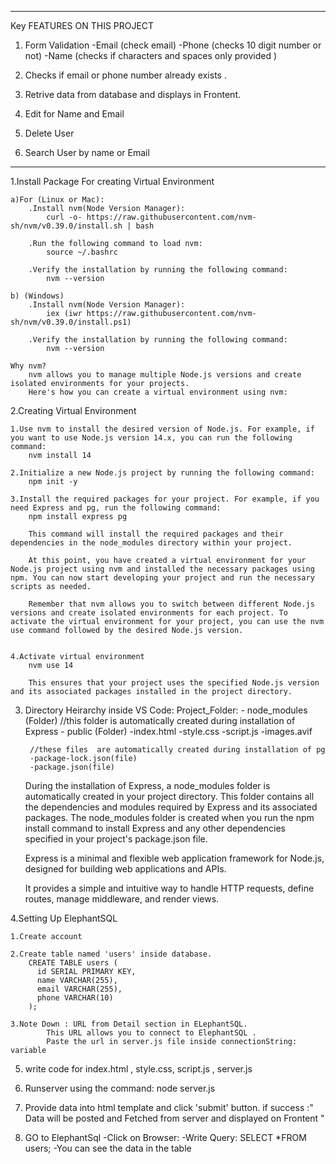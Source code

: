 ---------------------------------------------------------------------------------------------------------
Key FEATURES ON THIS PROJECT 

1. Form Validation 
	-Email (check email)
	-Phone (checks 10 digit number or not)
	-Name (checks if characters and spaces only provided )

2. Checks if email or phone number already exists .

3. Retrive data from database and displays in Frontent.

4. Edit for Name and Email 

5. Delete User

6. Search User by name or Email


---------------------------------------------------------------------------------------------------------
1.Install Package For creating Virtual Environment
	
	a)For (Linux or Mac):
		.Install nvm(Node Version Manager):
			curl -o- https://raw.githubusercontent.com/nvm-sh/nvm/v0.39.0/install.sh | bash
		
		.Run the following command to load nvm:
			source ~/.bashrc	
		
		.Verify the installation by running the following command:
			nvm --version
		
	b) (Windows)
		.Install nvm(Node Version Manager):
			iex (iwr https://raw.githubusercontent.com/nvm-sh/nvm/v0.39.0/install.ps1)
		
		.Verify the installation by running the following command:
			nvm --version
	
	Why nvm?
		nvm allows you to manage multiple Node.js versions and create isolated environments for your projects. 
		Here's how you can create a virtual environment using nvm:


2.Creating Virtual Environment

	1.Use nvm to install the desired version of Node.js. For example, if you want to use Node.js version 14.x, you can run the following command:
		nvm install 14
	
	2.Initialize a new Node.js project by running the following command:
		npm init -y
	
	3.Install the required packages for your project. For example, if you need Express and pg, run the following command:
		npm install express pg
		
		This command will install the required packages and their dependencies in the node_modules directory within your project.

		At this point, you have created a virtual environment for your Node.js project using nvm and installed the necessary packages using npm. You can now start developing your project and run the necessary scripts as needed.

		Remember that nvm allows you to switch between different Node.js versions and create isolated environments for each project. To activate the virtual environment for your project, you can use the nvm use command followed by the desired Node.js version. 


	4.Activate virtual environment
		nvm use 14

		This ensures that your project uses the specified Node.js version and its associated packages installed in the project directory.


3. Directory Heirarchy inside VS Code:
	Project_Folder:
		- node_modules (Folder)	//this folder is automatically created during installation of Express
		- public (Folder)
			-index.html
			-style.css
			-script.js
			-images.avif

		//these files  are automatically created during installation of pg
		-package-lock.json(file)
		-package.json(file)

	During the installation of Express, a node_modules folder is automatically created in your project directory. This folder contains all the dependencies and modules required by Express and its associated packages. The node_modules folder is created when you run the npm install command to install Express and any other dependencies specified in your project's package.json file.

	Express is a minimal and flexible web application framework for Node.js, designed for building web applications and APIs.

	It provides a simple and intuitive way to handle HTTP requests, define routes, manage middleware, and render views.


4.Setting Up ElephantSQL

	1.Create account

	2.Create table named 'users' inside database.
		CREATE TABLE users (
		  id SERIAL PRIMARY KEY,
		  name VARCHAR(255),
		  email VARCHAR(255),
		  phone VARCHAR(10)
		);
	
	3.Note Down : URL from Detail section in ELephantSQL.
			This URL allows you to connect to ElephantSQL .
			Paste the url in server.js file inside connectionString: variable


5. write code for index.html , style.css, script.js , server.js	

6. Runserver using the command:
	node server.js

7. Provide data into html template and click 'submit' button.
	if success :" Data will be posted and Fetched from server and displayed on Frontent "

8. GO to ElephantSql 
	-Click on Browser:
	-Write Query:
		SELECT *FROM users;
	-You can see the data in the table

